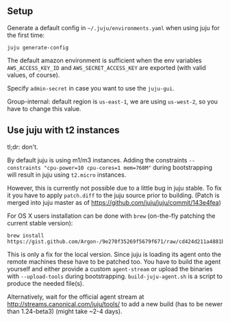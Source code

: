 Setup
-----

Generate a default config in `~/.juju/environments.yaml` when using juju for
the first time:

    juju generate-config

The default amazon environment is sufficient when the env variables
`AWS_ACCESS_KEY_ID` and `AWS_SECRET_ACCESS_KEY` are exported
(with valid values, of course).

Specify `admin-secret` in case you want to use the `juju-gui`.

Group-internal: default region is `us-east-1`, we are using `us-west-2`,
so you have to change this value.


Use juju with t2 instances
--------------------------

tl;dr: don't.

By default juju is using m1/m3 instances.
Adding the constraints `--constraints "cpu-power=10 cpu-cores=1 mem=768M"` during
bootstrapping will result in juju using `t2.micro` instances.

However, this is currently not possible due to a little bug in juju stable.
To fix it you have to apply `patch.diff` to the juju source prior to building.
(Patch is merged into juju master as of https://github.com/juju/juju/commit/143e4fea)

For OS X users installation can be done with `brew`
(on-the-fly patching the current stable version):

    brew install https://gist.github.com/Argon-/9e270f35269f5679f671/raw/cd424d211a4881be4d6db2f34a7085c1f9cb9225/juju.rb

This is only a fix for the local version. Since juju is loading its agent onto
the remote machines these have to be patched too.
You have to build the agent yourself and either provide a custom `agent-stream`
or upload the binaries with `--upload-tools` during bootstrapping.
`build-juju-agent.sh` is a script to produce the needed file(s).

Alternatively, wait for the official agent stream at
http://streams.canonical.com/juju/tools/ to add a new build
(has to be newer than 1.24-beta3) (might take ~2-4 days).
